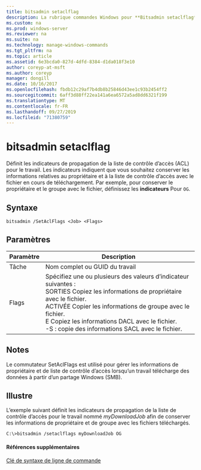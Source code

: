 ```yaml
---
title: bitsadmin setaclflag
description: La rubrique commandes Windows pour **Bitsadmin setaclflag** -définit les indicateurs de propagation de la liste de contrôle d’accès.
ms.custom: na
ms.prod: windows-server
ms.reviewer: na
ms.suite: na
ms.technology: manage-windows-commands
ms.tgt_pltfrm: na
ms.topic: article
ms.assetid: 6e3bcda0-827d-4dfd-8384-d1da018f3e10
author: coreyp-at-msft
ms.author: coreyp
manager: dongill
ms.date: 10/16/2017
ms.openlocfilehash: fbdb12c29af7b4db8b25846d43ee1c93b2454ff2
ms.sourcegitcommit: 6aff3d88ff22ea141a6ea6572a5ad8dd6321f199
ms.translationtype: MT
ms.contentlocale: fr-FR
ms.lasthandoff: 09/27/2019
ms.locfileid: "71380759"
---
```

# <a name="bitsadmin-setaclflag"></a>bitsadmin setaclflag

Définit les indicateurs de propagation de la liste de contrôle d’accès (ACL) pour le travail. Les indicateurs indiquent que vous souhaitez conserver les informations relatives au propriétaire et à la liste de contrôle d’accès avec le fichier en cours de téléchargement. Par exemple, pour conserver le propriétaire et le groupe avec le fichier, définissez les **indicateurs** Pour `OG`.

## <a name="syntax"></a>Syntaxe

```
bitsadmin /SetAclFlags <Job> <Flags>
```

## <a name="parameters"></a>Paramètres

|Paramètre|Description|
|---------|-----------|
|Tâche|Nom complet ou GUID du travail|
|Flags|Spécifiez une ou plusieurs des valeurs d’indicateur suivantes :</br>SORTIES Copiez les informations de propriétaire avec le fichier.</br>ACTIVÉE Copier les informations de groupe avec le fichier.</br>E Copiez les informations DACL avec le fichier.</br>-S : copie des informations SACL avec le fichier.|

## <a name="remarks"></a>Notes

Le commutateur SetAclFlags est utilisé pour gérer les informations de propriétaire et de liste de contrôle d’accès lorsqu’un travail télécharge des données à partir d’un partage Windows (SMB).

## <a name="BKMK_examples"></a>Illustre

L’exemple suivant définit les indicateurs de propagation de la liste de contrôle d’accès pour le travail nommé *myDownloadJob* afin de conserver les informations de propriétaire et de groupe avec les fichiers téléchargés.
```
C:\>bitsadmin /setaclflags myDownloadJob OG
```

#### <a name="additional-references"></a>Références supplémentaires

[Clé de syntaxe de ligne de commande](command-line-syntax-key.md)